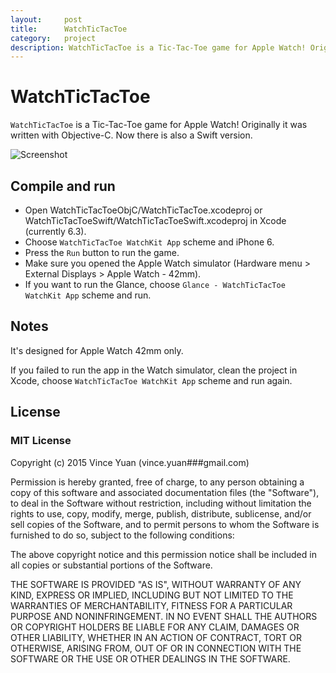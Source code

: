 ```yaml
---
layout:     post
title:      WatchTicTacToe
category:   project
description: WatchTicTacToe is a Tic-Tac-Toe game for Apple Watch! Originally it was written with Objective-C. Now there is also a Swift version.
---
```


# WatchTicTacToe

`WatchTicTacToe` is a Tic-Tac-Toe game for Apple Watch! Originally it was written with Objective-C. Now there is also a Swift version.

![Screenshot](https://github.com/vinceyuan/WatchTicTacToe/raw/master/WatchTicTacToe.gif)

## Compile and run

- Open WatchTicTacToeObjC/WatchTicTacToe.xcodeproj or WatchTicTacToeSwift/WatchTicTacToeSwift.xcodeproj in Xcode (currently 6.3).
- Choose `WatchTicTacToe WatchKit App` scheme and iPhone 6.
- Press the `Run` button to run the game.
- Make sure you opened the Apple Watch simulator (Hardware menu > External Displays > Apple Watch - 42mm).
- If you want to run the Glance, choose `Glance - WatchTicTacToe WatchKit App` scheme and run.

## Notes

It's designed for Apple Watch 42mm only.

If you failed to run the app in the Watch simulator, clean the project in Xcode, choose `WatchTicTacToe WatchKit App` scheme and run again.

## License

### MIT License

Copyright (c) 2015 Vince Yuan (vince.yuan###gmail.com)

Permission is hereby granted, free of charge, to any person obtaining a copy
of this software and associated documentation files (the "Software"), to deal
in the Software without restriction, including without limitation the rights
to use, copy, modify, merge, publish, distribute, sublicense, and/or sell
copies of the Software, and to permit persons to whom the Software is
furnished to do so, subject to the following conditions:

The above copyright notice and this permission notice shall be included in
all copies or substantial portions of the Software.

THE SOFTWARE IS PROVIDED "AS IS", WITHOUT WARRANTY OF ANY KIND, EXPRESS OR
IMPLIED, INCLUDING BUT NOT LIMITED TO THE WARRANTIES OF MERCHANTABILITY,
FITNESS FOR A PARTICULAR PURPOSE AND NONINFRINGEMENT. IN NO EVENT SHALL THE
AUTHORS OR COPYRIGHT HOLDERS BE LIABLE FOR ANY CLAIM, DAMAGES OR OTHER
LIABILITY, WHETHER IN AN ACTION OF CONTRACT, TORT OR OTHERWISE, ARISING FROM,
OUT OF OR IN CONNECTION WITH THE SOFTWARE OR THE USE OR OTHER DEALINGS IN
THE SOFTWARE.
